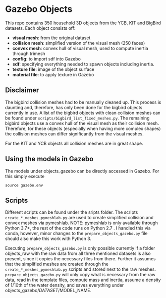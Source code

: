 # Gazebo Objects

This repo contains 350 household 3D objects from the YCB, KIT and BigBird datasets. Each object consists off:
- **visual mesh**: from the original dataset
- **collision mesh**: simplified version of the visual mesh (250 faces)
- **convex mesh**: convex hull of visual mesh, used to compute inertia through trimesh
- **config**: to import sdf into Gazebo
- **sdf**: specifying everything needed to spawn objects including inertia.
- **texture file**: image of the object surface
- **material file**: to apply texture in Gazebo

## Disclaimer
The bigbird collision meshes had to be manually cleaned up. This process is daunting and, therefore, has only been done for the bigbird objects currently in use. A list of the bigbird objects with clean collision meshes can be found under `scripts/bigbird_list_fixed_meshes.py`. The remaining bigbird objects use a convex hull of the visual mesh as their collision mesh. Therefore, for these objects (especially when having more complex shapes) the collision meshes can differ significantly from the visual meshes.

For the KIT and YCB objects all collision meshes are in great shape.

## Using the models in Gazebo
The models under objects_gazebo can be directly accessed in Gazebo. For this simply execute
```
source gazebo.env
```

## Scripts

Different scripts can be found under the sripts folder. The scripts `create_*_meshes_pymeshlab.py` are used to create simplified collision and convex meshes via pymeshlab. NOTE: pymeshlab is only available through Python 3.7+, the rest of the code runs on Python 2.7 . I handled this via conda, however, minor changes to the `prepare_objects_gazebo.py` file should also make this work with Python 3.

Executing `prepare_objects_gazebo.py` is only possible currently if a folder objects_raw with the raw data from all three mentioned datasets is also present, since it copies the necessary files from there. Further it assumes that the simplified meshes are created through the  `create_*_meshes_pymeshlab.py` scripts and stored next to the raw meshes. `prepare_objects_gazebo.py` will only copy what is necessary from the raw data, read in the template files, compute mass and inertia, assume a density of 1/10th of the water density, and saves everything under objects_gazebo/$DATASET/$MODEL_NAME.



